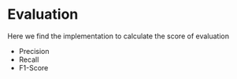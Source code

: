 # Evaluation

Here we find the implementation to calculate the score of evaluation 
* Precision
* Recall
* F1-Score
